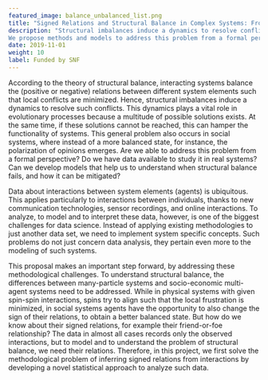 ```yaml
---
featured_image: balance_unbalanced_list.png
title: "Signed Relations and Structural Balance in Complex Systems: From Data to Models"
description: "Structural imbalances induce a dynamics to resolve conflicts. At the same time, they can also drive a system to have higher polarization which can hamper its functionality.
We propose methods and models to address this problem from a formal perspective."
date: 2019-11-01
weight: 10
label: Funded by SNF
---
```

According to the theory of structural balance, interacting systems balance the (positive or negative) relations between
different system elements such that local conflicts are minimized. 
Hence, structural imbalances induce a dynamics to resolve such conflicts. 
This dynamics plays a vital role in evolutionary processes because a multitude of possible solutions exists. 
At the same time, if these solutions cannot be reached, this can hamper the functionality of systems. 
This general problem also occurs in social systems, where instead of a more balanced state, for instance, the polarization of opinions emerges. 
Are we able to address this problem from a formal perspective? 
Do we have data available to study it in real systems? 
Can we develop models that help us to understand when structural balance fails, and how it can be mitigated?

Data about interactions between system elements (agents) is ubiquitous. 
This applies particularly to interactions between
individuals, thanks to new communication technologies, sensor recordings, and online interactions. 
To analyze, to model
and to interpret these data, however, is one of the biggest challenges for data science. Instead of applying existing methodologies to just another data set, we need to implement system specific concepts. Such problems do not just concern data analysis, they pertain even more to the modeling of such systems. 

This proposal makes an important step forward, by addressing these methodological challenges. 
To understand structural balance, the differences between many-particle systems and socio-economic multi-agent systems need to be addressed.
While in physical systems with given spin-spin interactions, spins try to align such that the local frustration is minimized, in social systems agents have the opportunity to also change the sign of their relations, to obtain a better balanced state.
But how do we know about their signed relations, for example their friend-or-foe relationship? The data in almost all cases records only the observed interactions, but to model and to understand the problem of structural balance, we need their relations. 
Therefore, in this project, we first solve the methodological problem of inferring signed relations from interactions by developing a novel statistical approach to analyze such data.